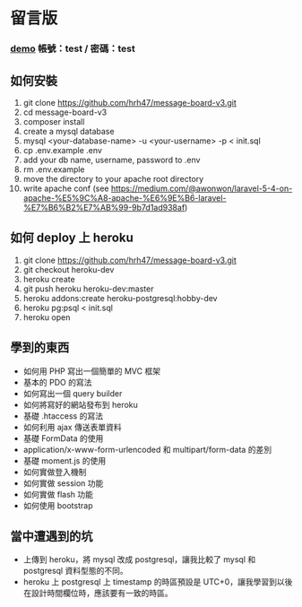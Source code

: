 # 留言版

### [demo](https://message-board-v3.herokuapp.com/) 帳號：test / 密碼：test

## 如何安裝

1. git clone https://github.com/hrh47/message-board-v3.git
2. cd message-board-v3
3. composer install
4. create a mysql database
5. mysql &lt;your-database-name&gt; -u &lt;your-username&gt; -p &lt; init.sql
6. cp .env.example .env
7. add your db name, username, password to .env
8. rm .env.example
9. move the directory to your apache root directory
10. write apache conf (see https://medium.com/@awonwon/laravel-5-4-on-apache-%E5%9C%A8-apache-%E6%9E%B6-laravel-%E7%B6%B2%E7%AB%99-9b7d1ad938af)

## 如何 deploy 上 heroku

1. git clone https://github.com/hrh47/message-board-v3.git
2. git checkout heroku-dev
3. heroku create
4. git push heroku heroku-dev:master
5. heroku addons:create heroku-postgresql:hobby-dev
6. heroku pg:psql &lt; init.sql
7. heroku open

## 學到的東西

- 如何用 PHP 寫出一個簡單的 MVC 框架
- 基本的 PDO 的寫法
- 如何寫出一個 query builder
- 如何將寫好的網站發布到 heroku
- 基礎 .htaccess 的寫法
- 如何利用 ajax 傳送表單資料
- 基礎 FormData 的使用
- application/x-www-form-urlencoded 和 multipart/form-data 的差別
- 基礎 moment.js 的使用
- 如何實做登入機制
- 如何實做 session 功能
- 如何實做 flash 功能
- 如何使用 bootstrap

## 當中遭遇到的坑

- 上傳到 heroku，將 mysql 改成 postgresql，讓我比較了 mysql 和 postgresql 資料型態的不同。
- heroku 上 postgresql 上 timestamp 的時區預設是 UTC+0，讓我學習到以後在設計時間欄位時，應該要有一致的時區。
